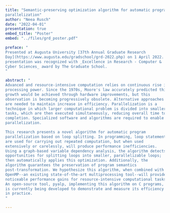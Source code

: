 ```yaml
---
title: "Semantic-preserving optimization algorithm for automatic program
parallelization"
author: "Neea Rusch"
date: "2022-04-01"
presentation: true
embed_title: "Poster"
embed: "../files/grd_poster.pdf"

preface: "
Presented at Augusta University [37th Annual Graduate Research
Day](https://www.augusta.edu/gradschool/grd-2022.php) on 1 April 2022. This
presentation was recognized with _Excellence in Research - Computer &
Cyber Sciences_ award by The Graduate School.
"

abstract: "
Advanced and resource-intensive computation relies on continuous rise in
processing power. Since the 1970s, Moore's law accurately predicted this
growth would be achieved through hardware improvements, but this
observation is becoming progressively obsolete. Alternative approaches
are needed to maintain increase in efficiency. Parallelization is a
technique in which larger computational problem is divided into smaller
tasks, which are then executed simultaneously, reducing overall time to
completion. Specialized software and algorithms are required to enable
parallelization.

This research presents a novel algorithm for automatic program
parallelization based on loop splitting. In programming, loop statements
are used for carrying out repeated computation, but when used
extensively or carelessly, will produce performance inefficiencies.
Using a graph-based variable dependency analysis, the algorithm detects
opportunities for splitting loops into smaller, parallelizable loops;
then automatically applies this optimization. Additionally, the
algorithm guarantees the preservation of program semantics
post-transformation. We hypothesize this algorithm, when combined with
OpenMP--an existing state-of-the-art multiprocessing tool--will provide
noticeable performance gains for resource-intensive computational tasks.
An open-source tool, pyalp, implementing this algorithm on C programs,
is currently being developed to demonstrate and measure its efficiency
in practice.
"

---
```

